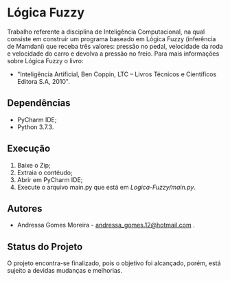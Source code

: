 # Lógica Fuzzy
Trabalho referente a disciplina de Inteligência Computacional, na qual consiste em construir  um  programa  baseado  em  Lógica  Fuzzy  (inferência  de  Mamdani)  que  receba três valores: pressão no pedal, velocidade da roda e velocidade do carro e devolva a pressão no freio. Para mais informações sobre Lógica Fuzzy o livro: 
- "Inteligência Artificial, Ben Coppin, LTC – Livros Técnicos e Científicos Editora S.A, 2010".

## Dependências
- PyCharm IDE;
- Python 3.7.3.

## Execução
1. Baixe o Zip;
2. Extraia o contéudo;
3. Abrir em PyCharm IDE;
4. Execute o arquivo main.py que está em *Logica-Fuzzy/main.py*.

## Autores
- Andressa Gomes Moreira - andressa_gomes.12@hotmail.com .

## Status do Projeto
O projeto encontra-se finalizado, pois o objetivo foi alcançado, porém, está sujeito a devidas mudanças e melhorias. 

